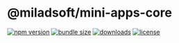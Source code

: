 # @miladsoft/mini-apps-core

[![npm version](https://img.shields.io/npm/v/%40miladsoft%2Fmini-apps-core?style=flat&labelColor=18181b&color=51a2dd)](https://www.npmjs.com/package/@miladsoft/mini-apps-core)
[![bundle size](https://img.shields.io/bundlephobia/minzip/%40miladsoft%2Fmini-apps-core?style=flat&label=minzip&labelColor=18181b&color=51a2dd)](https://bundlephobia.com/package/@miladsoft/mini-apps-core)
[![downloads](https://img.shields.io/npm/dm/%40miladsoft%2Fmini-apps-core?style=flat&label=downloads&labelColor=18181b&color=51a2dd)](https://www.npmjs.com/package/@miladsoft/mini-apps-core)
[![license](https://img.shields.io/github/license/miladsoft/mini-apps?style=flat&label=license&labelColor=18181b&color=51a2dd)](https://github.com/miladsoft/mini-apps)
